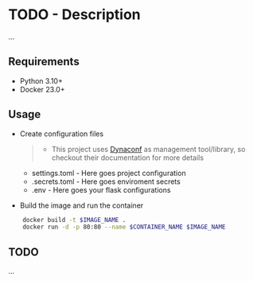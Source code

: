
# TODO - Description

...

## Requirements

- Python 3.10+
- Docker 23.0+

## Usage

- Create configuration files

  > - This project uses [Dynaconf](https://www.dynaconf.com/flask/) as management tool/library, so checkout their documentation for more details

  - settings.toml - Here goes project configuration
  - .secrets.toml - Here goes enviroment secrets
  - .env - Here goes your flask configurations

- Build the image and run the container

```sh
    docker build -t $IMAGE_NAME .
    docker run -d -p 80:80 --name $CONTAINER_NAME $IMAGE_NAME
```

## TODO

...
